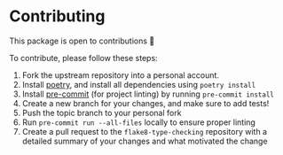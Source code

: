# Contributing

This package is open to contributions 👏

To contribute, please follow these steps:

1. Fork the upstream repository into a personal account.
2. Install [poetry](https://python-poetry.org/), and install all dependencies using ``poetry install``
3. Install [pre-commit](https://pre-commit.com/) (for project linting) by running ``pre-commit install``
4. Create a new branch for your changes, and make sure to add tests!
5. Push the topic branch to your personal fork
6. Run `pre-commit run --all-files` locally to ensure proper linting
6. Create a pull request to the  `flake8-type-checking` repository with a detailed summary of your changes and what motivated the change
